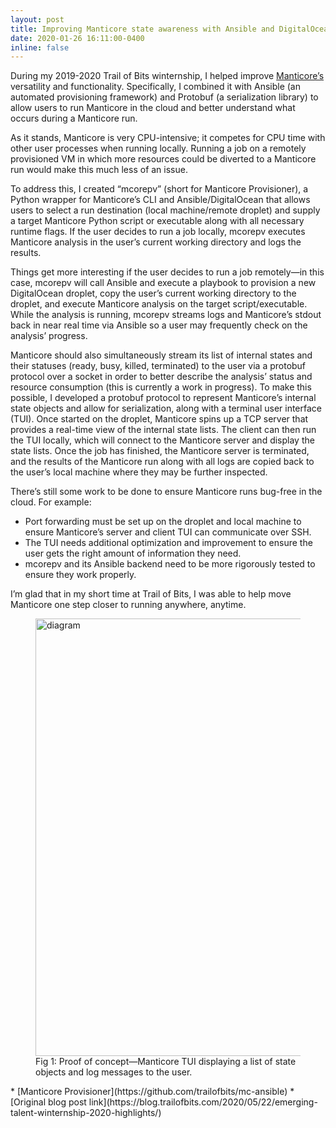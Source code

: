 ```yaml
---
layout: post
title: Improving Manticore state awareness with Ansible and DigitalOcean
date: 2020-01-26 16:11:00-0400
inline: false
---
```


During my 2019-2020 Trail of Bits winternship, I helped improve [Manticore’s](https://github.com/trailofbits/manticore) versatility and functionality. Specifically, I combined it with Ansible (an automated provisioning framework) and Protobuf (a serialization library) to allow users to run Manticore in the cloud and better understand what occurs during a Manticore run.

As it stands, Manticore is very CPU-intensive; it competes for CPU time with other user processes when running locally. Running a job on a remotely provisioned VM in which more resources could be diverted to a Manticore run would make this much less of an issue.

To address this, I created “mcorepv” (short for Manticore Provisioner), a Python wrapper for Manticore’s CLI and Ansible/DigitalOcean that allows users to select a run destination (local machine/remote droplet) and supply a target Manticore Python script or executable along with all necessary runtime flags. If the user decides to run a job locally, mcorepv executes Manticore analysis in the user’s current working directory and logs the results.

Things get more interesting if the user decides to run a job remotely—in this case, mcorepv will call Ansible and execute a playbook to provision a new DigitalOcean droplet, copy the user’s current working directory to the droplet, and execute Manticore analysis on the target script/executable. While the analysis is running, mcorepv streams logs and Manticore’s stdout back in near real time via Ansible so a user may frequently check on the analysis’ progress.

Manticore should also simultaneously stream its list of internal states and their statuses (ready, busy, killed, terminated) to the user via a protobuf protocol over a socket in order to better describe the analysis’ status and resource consumption (this is currently a work in progress). To make this possible, I developed a protobuf protocol to represent Manticore’s internal state objects and allow for serialization, along with a terminal user interface (TUI). Once started on the droplet, Manticore spins up a TCP server that provides a real-time view of the internal state lists. The client can then run the TUI locally, which will connect to the Manticore server and display the state lists. Once the job has finished, the Manticore server is terminated, and the results of the Manticore run along with all logs are copied back to the user’s local machine where they may be further inspected.

There’s still some work to be done to ensure Manticore runs bug-free in the cloud. For example:

* Port forwarding must be set up on the droplet and local machine to ensure Manticore’s server and client TUI can communicate over SSH.
* The TUI needs additional optimization and improvement to ensure the user gets the right amount of information they need.
* mcorepv and its Ansible backend need to be more rigorously tested to ensure they work properly.

I’m glad that in my short time at Trail of Bits, I was able to help move Manticore one step closer to running anywhere, anytime.  

<figure>
<img src="../diagram.webp" alt="diagram" width="700"/>
<figcaption>Fig 1: Proof of concept—Manticore TUI displaying a list of state objects and log messages to the user.</figcaption>
</figure>
* [Manticore Provisioner](https://github.com/trailofbits/mc-ansible)
* [Original blog post link](https://blog.trailofbits.com/2020/05/22/emerging-talent-winternship-2020-highlights/)
